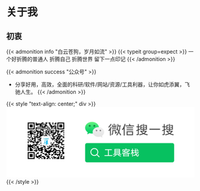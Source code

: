 # 关于我





## 初衷
{{< admonition info "白云苍狗，岁月如流" >}}
{{< typeit group=expect >}}
  一个好折腾的普通人
  折腾自己
  折腾世界
  留下一点印记
{{< /admonition >}}

{{< admonition success "公众号" >}}
- 分享好用，高效，全面的科研/软件/网站/资源/工具利器，让你如虎添翼，飞驰人生。
{{< /admonition >}}

{{< style "text-align: center;" div >}}
 ![公众号](/images/toolkz.png)
{{< /style >}}
